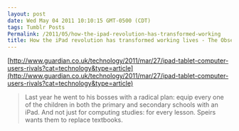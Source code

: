 ```yaml
---
layout: post
date: Wed May 04 2011 10:10:15 GMT-0500 (CDT)
tags: Tumblr Posts
Permalink: /2011/05/how-the-ipad-revolution-has-transformed-working
title: How the iPad revolution has transformed working lives - The Observer
---
```


[http://www.guardian.co.uk/technology/2011/mar/27/ipad-tablet-computer-users-rivals?cat=technology&type=article](http://www.guardian.co.uk/technology/2011/mar/27/ipad-tablet-computer-users-rivals?cat=technology&type=article)

> Last year he went to his bosses with a radical plan: equip every one of the children in both the primary and secondary schools with an iPad. And not just for computing studies: for every lesson. Speirs wants them to replace textbooks.
